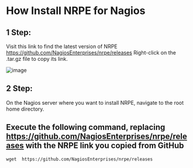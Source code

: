 How Install NRPE for Nagios
=================

## 1 Step:
Visit this link to find the latest version of NRPE https://github.com/NagiosEnterprises/nrpe/releases
Right-click on the .tar.gz file to copy its link.

![image](https://github.com/marcos65333/Nagios-monitoring-guide/assets/87570461/e7c46903-1b60-47cd-bc6a-d4017d644f36)

## 2 Step:
On the Nagios server where you want to install NRPE, navigate to the root home directory.
## Execute the following command, replacing  https://github.com/NagiosEnterprises/nrpe/releases with the NRPE link you copied from GitHub 
    wget  https://github.com/NagiosEnterprises/nrpe/releases


